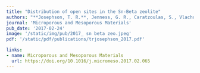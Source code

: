 ```yaml
---
title: "Distribution of open sites in the Sn-Beta zeolite"
authors: "**Josephson, T. R.**, Jenness, G. R., Caratzoulas, S., Vlachos, D. G."
journal: 'Microporous and Mesoporous Materials'
pub_date: '2017-02-24'
image: '/static/img/pub/2017_ sn beta zeo.jpeg'
pdf: '/static/pdf/publications/trjosephson_2017.pdf'

links:
- name: Microporous and Mesoporous Materials
  url: https://doi.org/10.1016/j.micromeso.2017.02.065
---
```

